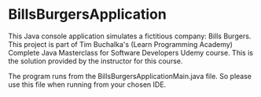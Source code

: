 # BillsBurgersApplication

This Java console application simulates a fictitious company: Bills Burgers. This project is part of Tim Buchalka's (Learn Programming Academy) Complete Java Masterclass for Software Developers Udemy course. This is the solution provided by the instructor for this course.

The program runs from the BillsBurgersApplicationMain.java file. 
So please use this file when running from your chosen IDE.
